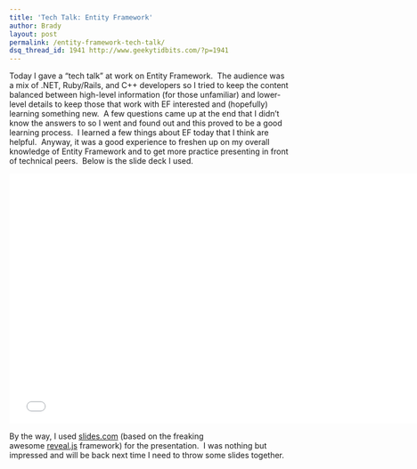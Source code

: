 ```yaml
---
title: 'Tech Talk: Entity Framework'
author: Brady
layout: post
permalink: /entity-framework-tech-talk/
dsq_thread_id: 1941 http://www.geekytidbits.com/?p=1941
---
```

Today I gave a &#8220;tech talk&#8221; at work on Entity Framework.  The audience was a mix of .NET, Ruby/Rails, and C++ developers so I tried to keep the content balanced between high-level information (for those unfamiliar) and lower-level details to keep those that work with EF interested and (hopefully) learning something new.  A few questions came up at the end that I didn&#8217;t know the answers to so I went and found out and this proved to be a good learning process.  I learned a few things about EF today that I think are helpful.  Anyway, it was a good experience to freshen up on my overall knowledge of Entity Framework and to get more practice presenting in front of technical peers.  Below is the slide deck I used.

<iframe src="//slides.com/bradyholt/entity-framework/embed" width="750" height="450" frameborder="0" scrolling="no" allowfullscreen="allowfullscreen"></iframe>

By the way, I used [slides.com][1] (based on the freaking awesome [reveal.js][2] framework) for the presentation.  I was nothing but impressed and will be back next time I need to throw some slides together.

 [1]: http://www.slides.com
 [2]: https://github.com/hakimel/reveal.js
